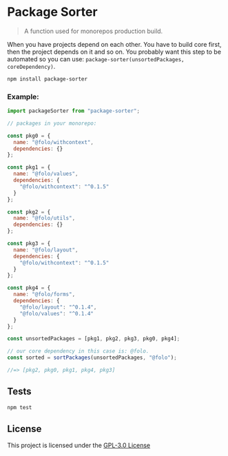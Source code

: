 # Package Sorter

> A function used for monorepos production build.

When you have projects depend on each other. You have to build core first, then
the project depends on it and so on. You probably want this step to be automated
so you can use: `package-sorter(unsortedPackages, coreDependency)`.

```bash
npm install package-sorter
```

### Example:

```js
import packageSorter from "package-sorter";

// packages in your monorepo:

const pkg0 = {
  name: "@folo/withcontext",
  dependencies: {}
};

const pkg1 = {
  name: "@folo/values",
  dependencies: {
    "@folo/withcontext": "^0.1.5"
  }
};

const pkg2 = {
  name: "@folo/utils",
  dependencies: {}
};

const pkg3 = {
  name: "@folo/layout",
  dependencies: {
    "@folo/withcontext": "^0.1.5"
  }
};

const pkg4 = {
  name: "@folo/forms",
  dependencies: {
    "@folo/layout": "^0.1.4",
    "@folo/values": "^0.1.4"
  }
};

const unsortedPackages = [pkg1, pkg2, pkg3, pkg0, pkg4];

// our core dependency in this case is: @folo.
const sorted = sortPackages(unsortedPackages, "@folo");

//=> [pkg2, pkg0, pkg1, pkg4, pkg3]
```

## Tests

```sh
npm test
```

## License

This project is licensed under the [GPL-3.0 License](https://github.com/jalal246/packageSorter/blob/master/LICENSE)
